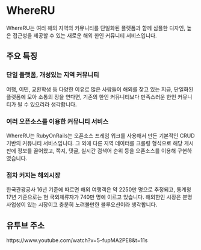 <h1>WhereRU</h1>
<p>WhereRU는 여러 해외 지역의 커뮤니티를 단일화된 플랫폼과 함께 심플한 디자인, 높은 접근성을 제공할 수 있는 새로운 해외 한인 커뮤니티 서비스입니다. </p>

<h2>주요 특징</h2>

<h3>단일 플랫폼, 개성있는 지역 커뮤니티</h3>
<p> 여행, 이민, 교환학생 등 다양한 이유로 많은 사람들이 해외를 찾고 있는 지금,
단일화된 플랫폼에 모아 소통의 장을 연다면, 기존의 한인 커뮤니티보다 만족스러운
한인 커뮤니티가 될 수 있으리라 생각합니다. </p>

<h3> 여러 오픈소스를 이용한 커뮤니티 서비스</h3>
<p> WhereRU는 RubyOnRails는 오픈소스 프레임 워크를 사용해서 만든 기본적인 CRUD 기반의 커뮤니티 서비스입니다.
그 외에 다른 지역 데이터를 크롤링 형식으로 해당 게시판에 정보를 끌어왔고,
쪽지, 댓글, 실시간 검색어 순위 등을 오픈소스를 이용해 구현하였습니다.</p>

<h3>점차 커지는 해외시장</h3>
<p>한국관광공사 16년 기준에 따르면 해외 여행객은 약 2250만 명으로 추정되고, 통계청 17년 기준으로는 현 국외체류자가 740만 명에 이르고 있습니다.
해외한인 시장은 분명 사업성이 있는 시장이고 충분히 노려볼만한 블루오션이라 생각합니다. </p>

<h2><strong>유투브 주소</strong></h2>
<p>https://www.youtube.com/watch?v=5-fupMA2PE8&t=11s</p>
